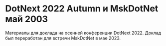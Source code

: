 # DotNext 2022 Autumn и MskDotNet май 2003

Материалы для доклада на осенней конференции DotNext 2022.
Доклад был переработан для встречи MskDotNet в мае 2023.
